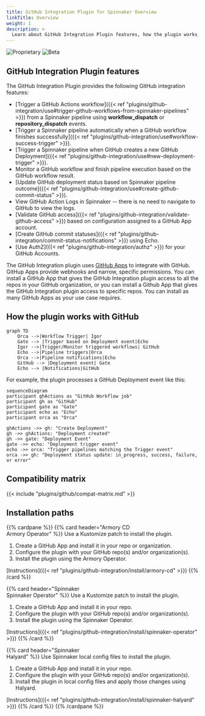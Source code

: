 ```yaml
---
title: GitHub Integration Plugin for Spinnaker Overview
linkTitle: Overview
weight: 1
description: >
  Learn about GitHub Integration Plugin features, how the plugin works, different installation paths, and the plugin's compatibility with Armory Continuous Deployment and Spinnaker versions.
---
```


![Proprietary](/images/proprietary.svg) ![Beta](/images/beta.svg)


## GitHub Integration Plugin features

The GitHub Integration Plugin provides the following GitHub integration features:

- [Trigger a GitHub Actions workflow]({{< ref "plugins/github-integration/use#trigger-github-workflows-from-spinnaker-pipelines" >}}) from a Spinnaker pipeline using **workflow_dispatch** or **repository_dispatch** events.
- [Trigger a Spinnaker pipeline automatically when a GitHub workflow finishes successfully]({{< ref "plugins/github-integration/use#workflow-success-trigger" >}}).
- [Trigger a Spinnaker pipeline when GitHub creates a new GitHub Deployment]({{< ref "plugins/github-integration/use#new-deployment-trigger" >}}).
- Monitor a GitHub workflow and finish pipeline execution based on the GitHub workflow result.
- [Update GitHub deployment status based on Spinnaker pipeline outcome]({{< ref "plugins/github-integration/use#create-github-commit-status" >}}).
- View GitHub Action Logs in Spinnaker -- there is no need to navigate to GitHub to view the logs.
- [Validate GitHub access]({{< ref "plugins/github-integration/validate-github-access" >}}) based on configuration assigned to a GitHub App account.
- [Create GitHub commit statuses]({{< ref "plugins/github-integration/commit-status-notifications" >}}) using Echo.
- [Use AuthZ]({{< ref "plugins/github-integration/authz" >}}) for your GitHub Accounts.

The GitHub Integration plugin uses [GitHub Apps](https://docs.github.com/en/apps/overview) to integrate with GitHub. GitHup Apps provide webhooks and narrow, specific permissions. You can install a GitHub App  that gives the GitHub Integration plugin access to all the repos in your GitHub organization, or you can install a Github App that gives the GitHub Integration plugin access to specific repos. You can install as many GitHub Apps as your use case requires.

## How the plugin works with GitHub

```mermaid
graph TD
	Orca -->|Workflow Trigger| Igor
	Gate --> |Trigger based on Deployment event|Echo
	Igor -->|Trigger/Monitor triggered workflows| GitHub
	Echo -->|Pipeline triggers|Orca
	Orca -->|Pipeline notifications|Echo
	GitHub --> |Deployment event| Gate
	Echo --> |Notifications|GitHub
```

For example, the plugin processes a GitHub Deployment event like this:

```mermaid
sequenceDiagram
participant ghActions as "GitHub Workflow job"
participant gh as "GitHub"
participant gate as "Gate"
participant echo as "Echo"
participant orca as "Orca"

ghActions ->> gh: "Create Deployment"
gh ->> ghActions: "Deployment created"
gh ->> gate: "Deployment Event"
gate ->> echo: "Deployment trigger event"
echo ->> orca: "Trigger pipelines matching the Trigger event"
orca ->> gh: "Deployment status update: in_progress, success, failure, or error"
```

## Compatibility matrix

{{< include "plugins/github/compat-matrix.md" >}}

## Installation paths

{{% cardpane %}}
{{% card header="Armory CD<br>Armory Operator" %}}
Use a Kustomize patch to install the plugin.

1. Create a GitHub App and install it in your repo or organization.
1. Configure the plugin with your GitHub repo(s) and/or organization(s).
1. Install the plugin using the Armory Operator.

[Instructions]({{< ref "plugins/github-integration/install/armory-cd" >}})
{{% /card %}}

{{% card header="Spinnaker<br>Spinnaker Operator" %}}
Use a Kustomize patch to install the plugin.

1. Create a GitHub App and install it in your repo.
1. Configure the plugin with your GitHub repo(s) and/or organization(s).
1. Install the plugin using the Spinnaker Operator.

[Instructions]({{< ref "plugins/github-integration/install/spinnaker-operator" >}})
{{% /card %}}

{{% card header="Spinnaker<br>Halyard" %}}
Use Spinnaker local config files to install the plugin.

1. Create a GitHub App and install it in your repo.
1. Configure the plugin with your GitHub repo(s) and/or organization(s).
1. Install the plugin in local config files and apply those changes using Halyard.

[Instructions]({{< ref "plugins/github-integration/install/spinnaker-halyard" >}})
{{% /card %}}
{{% /cardpane %}}

